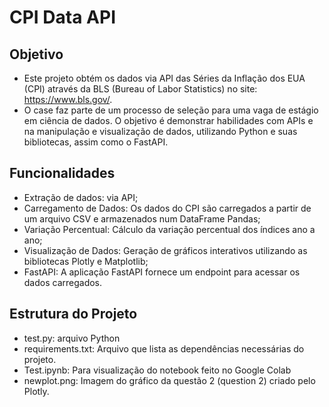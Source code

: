 # CPI Data API

## Objetivo
- Este projeto obtém os dados via API das Séries da Inflação dos EUA (CPI) através da BLS (Bureau of Labor Statistics) no site: https://www.bls.gov/.
- O case faz parte de um processo de seleção para uma vaga de estágio em ciência de dados. O objetivo é demonstrar habilidades com APIs e na manipulação e visualização de dados, utilizando Python e suas bibliotecas, assim como o FastAPI.

## Funcionalidades
- Extração de dados: via API;
- Carregamento de Dados: Os dados do CPI são carregados a partir de um arquivo CSV e armazenados num DataFrame Pandas;
- Variação Percentual: Cálculo da variação percentual dos índices ano a ano;
- Visualização de Dados: Geração de gráficos interativos utilizando as bibliotecas Plotly e Matplotlib;
- FastAPI: A aplicação FastAPI fornece um endpoint para acessar os dados carregados.

## Estrutura do Projeto

- test.py: arquivo Python
- requirements.txt: Arquivo que lista as dependências necessárias do projeto.
- Test.ipynb: Para visualização do notebook feito no Google Colab
- newplot.png: Imagem do gráfico da questão 2 (question 2) criado pelo Plotly. 
